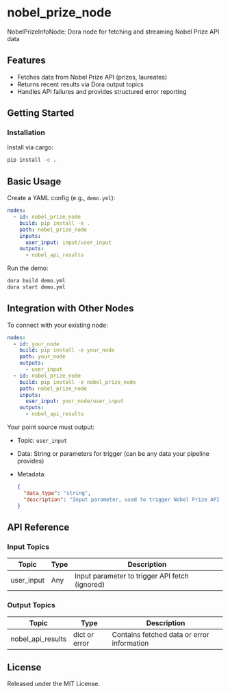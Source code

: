 # nobel_prize_node

NobelPrizeInfoNode: Dora node for fetching and streaming Nobel Prize API data

## Features
- Fetches data from Nobel Prize API (prizes, laureates)
- Returns recent results via Dora output topics
- Handles API failures and provides structured error reporting

## Getting Started

### Installation
Install via cargo:
```bash
pip install -e .
```

## Basic Usage

Create a YAML config (e.g., `demo.yml`):

```yaml
nodes:
  - id: nobel_prize_node
    build: pip install -e .
    path: nobel_prize_node
    inputs:
      user_input: input/user_input
    outputs:
      - nobel_api_results
```

Run the demo:

```bash
dora build demo.yml
dora start demo.yml
```

## Integration with Other Nodes

To connect with your existing node:

```yaml
nodes:
  - id: your_node
    build: pip install -e your_node
    path: your_node
    outputs:
      - user_input
  - id: nobel_prize_node
    build: pip install -e nobel_prize_node
    path: nobel_prize_node
    inputs:
      user_input: your_node/user_input
    outputs:
      - nobel_api_results
```

Your point source must output:

* Topic: `user_input`
* Data: String or parameters for trigger (can be any data your pipeline provides)
* Metadata:

  ```json
  {
    "data_type": "string",
    "description": "Input parameter, used to trigger Nobel Prize API fetch. Value is ignored by default node implementation."
  }
  ```

## API Reference

### Input Topics

| Topic       | Type   | Description                                    |
| ----------- | ------ | ---------------------------------------------- |
| user_input  | Any    | Input parameter to trigger API fetch (ignored) |

### Output Topics

| Topic             | Type          | Description                                   |
| ----------------- | ------------- | --------------------------------------------- |
| nobel_api_results | dict or error | Contains fetched data or error information    |

## License

Released under the MIT License.
